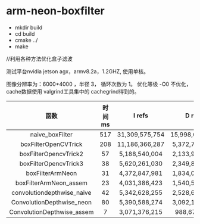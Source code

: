 # arm-neon-boxfilter
- mkdir build
- cd build
- cmake ../
- make

//利用各种方法优化盒子滤波

测试平台nvidia jetson agx，armv8.2a，1.2GHZ, 使用单核。

图像分辨率为：6000*4000 ，半径 3， 循环次数为 1。 优化等级 -O0 不优化，cache数据使用 valgrind工具集中的 cachegrind得到的。

|            函数            | 时间 ms |    I   refs    |    D  refs     | D1 misses  | D1 miss rate |
| :------------------------: | :-----: | :------------: | :------------: | :--------: | :----------: |
|      naive_boxFilter       |   517   | 31,309,575,754 | 15,998,052,693 | 22,293,979 |     0.1%     |
|    boxFilterOpenCVTrick    |   208   | 11,186,366,287 | 5,372,793,923  | 25,293,980 |     0.5%     |
|   boxFilterOpencvTrick2    |   57    | 5,188,540,004  | 2,133,961,806  | 61,298,472 |     2.9%     |
|   boxFilterOpencvTrick3    |   38    | 5,620,261,030  | 2,349,810,341  | 19,302,531 |     0.8%     |
|      boxFilterArmNeon      |   31    | 4,372,847,981  | 1,834,094,831  | 19,310,543 |     1.1%     |
|   boxFilterArmNeon_assem   |   23    | 4,031,386,423  | 1,540,555,287  | 19,320,842 |     1.3%     |
| convolutiondepthwise_naive |   42    | 5,342,628,255  | 2,528,651,127  | 14,801,973 |     0.6%     |
| ConvolutionDepthwise_neon  |   80    | 5,390,588,274  | 3,092,181,255  | 14,801,984 |     0.5%     |
| ConvolutionDepthwise_assem |    7    | 3,071,376,215  |  988,675,454   | 14,839,204 |     1.5%     |
